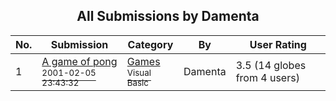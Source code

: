 ﻿<div align="center">

## All Submissions by Damenta

</div>

No.  | Submission | Category | By   | User Rating
---- | ---------- | -------- | ---- | -----------
1 | [A game of pong<br /><sup>2001-02-05 23:43:32</sup>](https://github.com/Planet-Source-Code/damenta-a-game-of-pong__1-15051) | [Games<br /><sup>Visual Basic</sup>](../ByCategory/games__1-38.md) | Damenta | 3.5 (14 globes from 4 users)
